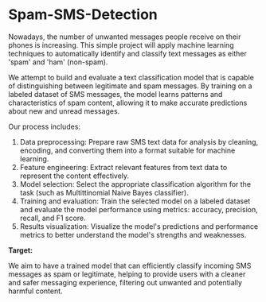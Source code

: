 # Spam-SMS-Detection
Nowadays, the number of unwanted messages people receive on their phones is increasing. This simple project will apply machine learning techniques to automatically identify and classify text messages as either 'spam' and 'ham' (non-spam).

We attempt to build and evaluate a text classification model that is capable of distinguishing between legitimate and spam messages. By training on a labeled dataset of SMS messages, the model learns patterns and characteristics of spam content, allowing it to make accurate predictions about new and unread messages.

Our process includes:
1. Data preprocessing: Prepare raw SMS text data for analysis by cleaning, encoding, and converting them into a format suitable for machine learning.
2. Feature engineering: Extract relevant features from text data to represent the content effectively.
3. Model selection: Select the appropriate classification algorithm for the task (such as Multittinomial Naive Bayes classifier).
4. Training and evaluation: Train the selected model on a labeled dataset and evaluate the model performance using metrics: accuracy, precision, recall, and F1 score.
5. Results visualization: Visualize the model's predictions and performance metrics to better understand the model's strengths and weaknesses.

<div class='alert alert-primary' role='alert'>

<b>Target:</b>

We aim to have a trained model that can efficiently classify incoming SMS messages as spam or legitimate, helping to provide users with a cleaner and safer messaging experience, filtering out unwanted and potentially harmful content.

</div>